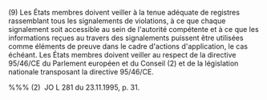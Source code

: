(9) Les États membres doivent veiller à la tenue adéquate de registres rassemblant tous les signalements de violations, à ce que chaque signalement soit accessible au sein de l'autorité compétente et à ce que les informations reçues au travers des signalements puissent être utilisées comme éléments de preuve dans le cadre d'actions d'application, le cas échéant. Les États membres doivent veiller au respect de la directive 95/46/CE du Parlement européen et du Conseil (2) et de la législation nationale transposant la directive 95/46/CE.

%%% (2)  JO L 281 du 23.11.1995, p. 31.